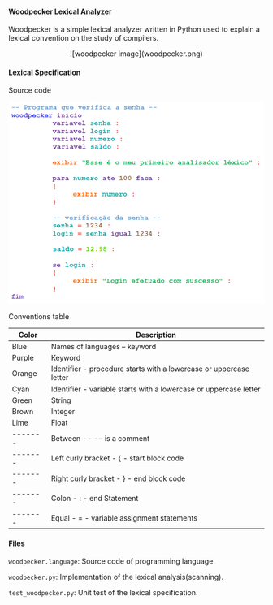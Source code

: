 #### Woodpecker Lexical Analyzer

Woodpecker is a simple lexical analyzer written in Python used to explain a lexical convention on the study of compilers.

<center>![woodpecker image](woodpecker.png)</center>

#### Lexical Specification

Source code

![source code](woodpecker.language.png)

Conventions table

| Color   | Description                                                        |
|---------|--------------------------------------------------------------------|
| Blue    | Names of languages – keyword                                       |
| Purple  | Keyword                                                            |
| Orange  | Identifier - procedure starts with a lowercase or uppercase letter |
| Cyan    | Identifier - variable starts with a lowercase or uppercase letter  |
| Green   | String                                                             |
| Brown   | Integer                                                            |
| Lime    | Float                                                              |
| ------- | Between -- -- is a comment                                         |
| ------- | Left curly bracket - { - start block code                          |
| ------- | Right curly bracket - } - end block code                           |
| ------- | Colon - : - end <keyword> Statement                                |
| ------- | Equal - = - variable assignment statements                         |

#### Files

`woodpecker.language`: Source code of programming language.

`woodpecker.py`: Implementation of the lexical analysis(scanning).

`test_woodpecker.py`: Unit test of the lexical specification.
